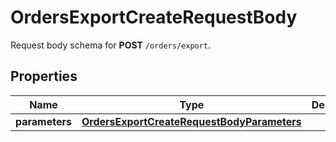 

# OrdersExportCreateRequestBody

Request body schema for **POST** `/orders/export`.

## Properties

| Name | Type | Description | Notes |
|------------ | ------------- | ------------- | -------------|
|**parameters** | [**OrdersExportCreateRequestBodyParameters**](OrdersExportCreateRequestBodyParameters.md) |  |  [optional] |




